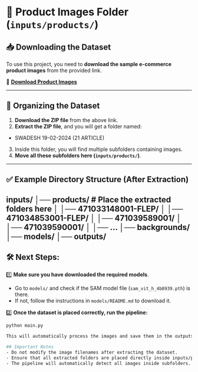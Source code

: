 # 📂 Product Images Folder (`inputs/products/`)

## 📥 Downloading the Dataset
To use this project, you need to **download the sample e-commerce product images** from the provided link.

🔗 **[Download Product Images](https://studio11productions.wetransfer.com/downloads/de89bec34407552e6e9596a465ed0cc420250219133542/7efbc8?t_exp=1771508142&t_lsid=c7655ff4-3e6a-4692-adfb-e4a73e271c30&t_network=link&t_rid=YXV0aDB8VHJhbnNmZXJ8cHBveWdkOXRmeHl3aXI=&t_s=download_link&t_ts=1739972142)**

---

## 📂 Organizing the Dataset
1. **Download the ZIP file** from the above link.
2. **Extract the ZIP file**, and you will get a folder named:
- SWADESH 19-02-2024 (21 ARTICLE)
3. Inside this folder, you will find multiple subfolders containing images.
4. **Move all these subfolders here (`inputs/products/`)**.
---

## ✅ Example Directory Structure (After Extraction)
inputs/ │── products/ # Place the extracted folders here │ │── 471033148001-FLEP/ │ │── 471034853001-FLEP/ │ │── 471039589001/ │ │── 471039590001/ │ │── ... │── backgrounds/ │── models/ │── outputs/
---

## 🛠 Next Steps:
1️⃣ **Make sure you have downloaded the required models**.  
   - Go to `models/` and check if the SAM model file (`sam_vit_h_4b8939.pth`) is there.
   - If not, follow the instructions in `models/README.md` to download it.  

2️⃣ **Once the dataset is placed correctly, run the pipeline:**  
   ```bash
   python main.py

This will automatically process the images and save them in the outputs/ folder.

## Important Notes
- Do not modify the image filenames after extracting the dataset.
- Ensure that all extracted folders are placed directly inside inputs/products/.
- The pipeline will automatically detect all images inside subfolders.

